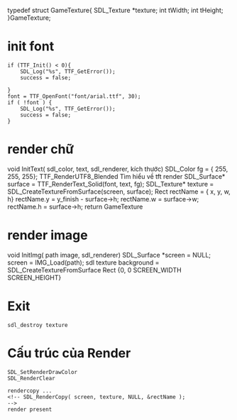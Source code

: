 typedef struct GameTexture{
    SDL_Texture *texture;
    int tWidth;
    int tHeight;
}GameTexture;

# init font
    if (TTF_Init() < 0){
        SDL_Log("%s", TTF_GetError());
        success = false;

    }
    font = TTF_OpenFont("font/arial.ttf", 30);
    if ( !font ) {
        SDL_Log("%s", TTF_GetError());
        success = false;
    }

# render chữ
void InitText( sdl_color, text, sdl_renderer, kích thước)
    <!-- tạo màu -->
    SDL_Color fg = { 255, 255, 255};
    <!-- định hình font và cỡ chữ và text -->
    TTF_RenderUTF8_Blended
    Tìm hiểu về tft render
    SDL_Surface* surface = TTF_RenderText_Solid(font, text, fg);
    <!-- Text -->
    SDL_Texture* texture = SDL_CreateTextureFromSurface(screen, surface);
    Rect rectName = { x, y, w, h}
    rectName.y = y_finish - surface->h;
    rectName.w = surface->w;
    rectName.h = surface->h;
    <!-- render lên màn hình
    screen SDL_Renderer -->
    <!-- SDL_RenderCopy( screen, texture, NULL, &rectName );
     -->
    return GameTexture

# render image
void InitImg( path image, sdl_renderer)
    SDL_Surface *screen = NULL;
    screen = IMG_Load(path);
    sdl texture background = SDL_CreateTextureFromSurface
    Rect {0, 0 SCREEN_WIDTH SCREEN_HEIGHT}

# Exit
    sdl_destroy texture

# Cấu trúc của Render
    SDL_SetRenderDrawColor
    SDL_RenderClear

    rendercopy ...
    <!-- SDL_RenderCopy( screen, texture, NULL, &rectName );
    -->
    render present